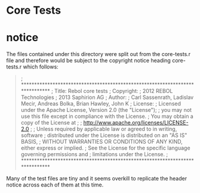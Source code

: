 Core Tests
==========

# notice

The files contained under this directory were split out from the core-tests.r file
and therefore would be subject to the copyright notice heading core-tests.r which
follows:

> ; *****************************************************************************
> ; Title: Rebol core tests
> ; Copyright:
> ;     2012 REBOL Technologies
> ;     2013 Saphirion AG
> ; Author:
> ;     Carl Sassenrath, Ladislav Mecir, Andreas Bolka, Brian Hawley, John K
> ; License:
> ;     Licensed under the Apache License, Version 2.0 (the "License");
> ;     you may not use this file except in compliance with the License.
> ;     You may obtain a copy of the License at
> ;
> ;     http://www.apache.org/licenses/LICENSE-2.0
> ;
> ;     Unless required by applicable law or agreed to in writing, software
> ;     distributed under the License is distributed on an "AS IS" BASIS,
> ;     WITHOUT WARRANTIES OR CONDITIONS OF ANY KIND, either express or implied.
> ;     See the License for the specific language governing permissions and
> ;     limitations under the License.
> ; *****************************************************************************
> 

Many of the test files are tiny and it seems overkill to replicate the header notice across each of them at this time.
